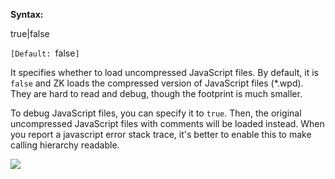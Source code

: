 **Syntax:**

<debug-js>true|false</debug-js>

`[Default: `false`]`

It specifies whether to load uncompressed JavaScript files. By default,
it is `false` and ZK loads the compressed version of JavaScript files
(\*.wpd). They are hard to read and debug, though the footprint is much
smaller.

To debug JavaScript files, you can specify it to `true`. Then, the
original uncompressed JavaScript files with comments will be loaded
instead. When you report a javascript error stack trace, it's better to
enable this to make calling hierarchy readable.

![](images/ZK_Configuration_Reference-debug-js.png)
